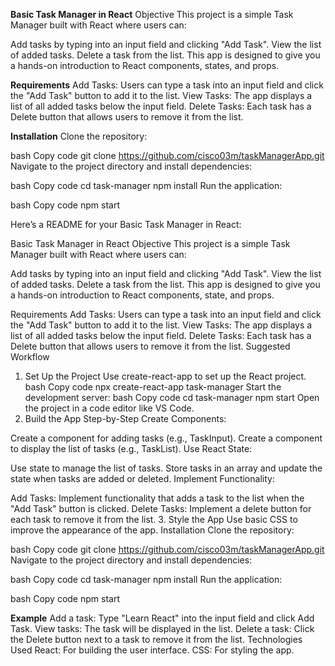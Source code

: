 **Basic Task Manager in React**
Objective
This project is a simple Task Manager built with React where users can:

Add tasks by typing into an input field and clicking "Add Task".
View the list of added tasks.
Delete a task from the list.
This app is designed to give you a hands-on introduction to React components, states, and props.  

**Requirements**
Add Tasks:
Users can type a task into an input field and click the "Add Task" button to add it to the list.
View Tasks:
The app displays a list of all added tasks below the input field.
Delete Tasks:
Each task has a Delete button that allows users to remove it from the list.

**Installation**
Clone the repository:

bash
Copy code
git clone https://github.com/cisco03m/taskManagerApp.git
Navigate to the project directory and install dependencies:

bash
Copy code
cd task-manager
npm install
Run the application:

bash
Copy code
npm start


Here’s a README for your Basic Task Manager in React:

Basic Task Manager in React
Objective
This project is a simple Task Manager built with React where users can:

Add tasks by typing into an input field and clicking "Add Task".
View the list of added tasks.
Delete a task from the list.
This app is designed to give you a hands-on introduction to React components, state, and props.

Requirements
Add Tasks:
Users can type a task into an input field and click the "Add Task" button to add it to the list.
View Tasks:
The app displays a list of all added tasks below the input field.
Delete Tasks:
Each task has a Delete button that allows users to remove it from the list.
Suggested Workflow
1. Set Up the Project
Use create-react-app to set up the React project.
bash
Copy code
npx create-react-app task-manager
Start the development server:
bash
Copy code
cd task-manager
npm start
Open the project in a code editor like VS Code.
2. Build the App Step-by-Step
Create Components:

Create a component for adding tasks (e.g., TaskInput).
Create a component to display the list of tasks (e.g., TaskList).
Use React State:

Use state to manage the list of tasks.
Store tasks in an array and update the state when tasks are added or deleted.
Implement Functionality:

Add Tasks: Implement functionality that adds a task to the list when the "Add Task" button is clicked.
Delete Tasks: Implement a delete button for each task to remove it from the list.
3. Style the App
Use basic CSS to improve the appearance of the app.
Installation
Clone the repository:

bash
Copy code
git clone https://github.com/cisco03m/taskManagerApp.git
Navigate to the project directory and install dependencies:

bash
Copy code
cd task-manager
npm install
Run the application:

bash
Copy code
npm start

**Example**
Add a task: Type "Learn React" into the input field and click Add Task.
View tasks: The task will be displayed in the list.
Delete a task: Click the Delete button next to a task to remove it from the list.
Technologies Used
React: For building the user interface.
CSS: For styling the app.
